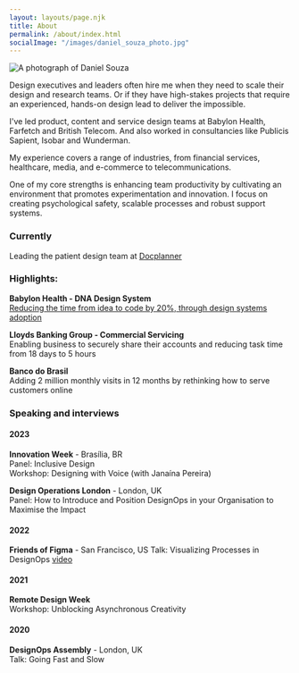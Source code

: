 ```yaml
---
layout: layouts/page.njk
title: About
permalink: /about/index.html
socialImage: "/images/daniel_souza_photo.jpg"
---
```

![A photograph of Daniel Souza](/images/daniel_souza_photo.jpg "A photograph of Daniel Souza ")

Design executives and leaders often hire me when they need to scale their design and research teams. Or if they have high-stakes projects that require an experienced, hands-on design lead to deliver the impossible.  

I've led product, content and service design teams at Babylon Health, Farfetch and British Telecom. And also worked in consultancies like Publicis Sapient, Isobar and Wunderman.

My experience covers a range of industries, from financial services, healthcare, media, and e-commerce to telecommunications.

One of my core strengths is enhancing team productivity by cultivating an environment that promotes experimentation and innovation. I focus on creating psychological safety, scalable processes and robust support systems.

### Currently
Leading the patient design team at [Docplanner](https://www.crunchbase.com/organization/docplanner) 

### Highlights: 

**Babylon Health - DNA Design System** \
[Reducing the time from idea to code by 20%, through design systems adoption](https://danielsouza.org/about/cases/babylon.html)


**Lloyds Banking Group - Commercial Servicing**   
Enabling business to securely share their accounts and reducing task time from 18 days to 5 hours

**Banco do Brasil** \
Adding 2 million monthly visits in 12 months by rethinking how to serve customers online  

### Speaking and interviews

#### 2023

**Innovation Week** - Brasília, BR \
Panel: Inclusive Design  \
Workshop: Designing with Voice (with Janaína Pereira)   

**Design Operations London** - London, UK \
Panel: How to Introduce and Position DesignOps in your Organisation to Maximise the Impact

#### 2022
**Friends of Figma** - San Francisco, US
Talk: Visualizing Processes in DesignOps 
[video](https://www.youtube.com/watch?v=0s_kaD_tphs)

#### 2021 
**Remote Design Week** \
Workshop: Unblocking Asynchronous Creativity

#### 2020 
**DesignOps Assembly** - London, UK \
Talk: Going Fast and Slow 





